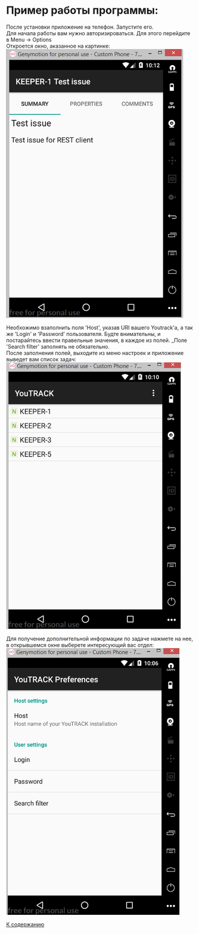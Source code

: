# Пример работы программы:  

После установки приложение на телефон. Запустите его.  
Для начала работы вам нужно авторизироваться. Для этого перейдите в Menu -> Options  
Откроется окно, аказанное на картинке:  
![alt text](https://github.com/MorozovSD/YouTrack-Keeper/blob/master/pic/issue_info.bmp "issue_info")


Необхожимо взаполнить поля 'Host', указав URI вашего Youtrack'а, а так же 'Login' и 'Password' пользователя. Будте внимательны, и постарайтесь ввести правельные значения, в каждое из полей. _Поле 'Search filter' заполнять не обязательно.  
После заполнения полей, выходите из меню настроек и приложение выведет вам список задач:  
![alt text](https://github.com/MorozovSD/YouTrack-Keeper/blob/master/pic/issues.bmp "issues")

Для получение дополнительной информации по задаче нажмете на нее, в открывшемся окне выберете интересующий вас отдел:
![alt text](https://github.com/MorozovSD/YouTrack-Keeper/blob/master/pic/references.bmp "references")  


[К содержанию](./index.md)  
